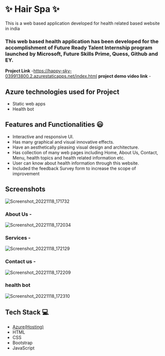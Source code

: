 # ✨  Hair Spa ✨

This is a web based application developed for health related based website in india

### This web based health application has been developed for the accomplishment of Future Ready Talent Internship program launched by Microsoft, Future Skills Prime, Quess, Github and EY.


**Project Link** -https://happy-sky-039913800.2.azurestaticapps.net/index.html
**project demo video link** - 

## Azure technologies used for Project

- Static web apps
- Health bot

## Features and Functionalities 😃

- Interactive and responsive UI.
- Has many graphical and visual innovative effects.
- Have an aesthetically pleasing visual design and architecture.
- Has collection of many web pages including Home, About Us, Contact, Menu, health topics and health related information etc.
- User can know about health information through this website.
- Included the feedback Survey form to increase the scope of improvement 

## Screenshots




   ![Screenshot_20221118_171732](https://user-images.githubusercontent.com/118094052/202698582-4c41ce4e-1b8f-46f4-8a1e-508c97a98eb1.png)


### About Us -


![Screenshot_20221118_172034](https://user-images.githubusercontent.com/118094052/202698949-4f9a91b3-b4f3-409b-9289-11eba0d586b1.png)

### Services -


![Screenshot_20221118_172129](https://user-images.githubusercontent.com/118094052/202699060-45402ff2-1406-4d40-aec0-83c67a0b3a93.png)

### Contact us -


![Screenshot_20221118_172209](https://user-images.githubusercontent.com/118094052/202699175-df2b4e1a-f007-4009-a8f2-9c0efc219a40.png)

### health bot


![Screenshot_20221118_172310](https://user-images.githubusercontent.com/118094052/202699329-bd6e77a9-d874-4038-acf9-074180ba22b3.png)


## Tech Stack 💻

- [Azure(Hosting)](https://azure.microsoft.com/en-in/features/azure-portal/)
- HTML
- CSS
- Bootstrap
- JavaScript
